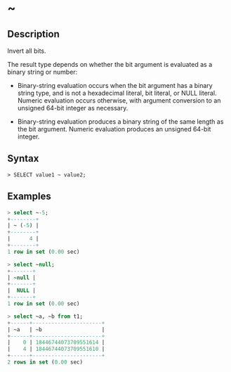 # **~**

## **Description**

Invert all bits.

The result type depends on whether the bit argument is evaluated as a binary string or number:

- Binary-string evaluation occurs when the bit argument has a binary string type, and is not a hexadecimal literal, bit literal, or NULL literal. Numeric evaluation occurs otherwise, with argument conversion to an unsigned 64-bit integer as necessary.

- Binary-string evaluation produces a binary string of the same length as the bit argument. Numeric evaluation produces an unsigned 64-bit integer.

## **Syntax**

```
> SELECT value1 ~ value2;
```

## **Examples**

```sql
> select ~-5;
+--------+
| ~ (-5) |
+--------+
|      4 |
+--------+
1 row in set (0.00 sec)

> select ~null;
+-------+
| ~null |
+-------+
|  NULL |
+-------+
1 row in set (0.00 sec)

> select ~a, ~b from t1;
+------+----------------------+
| ~a   | ~b                   |
+------+----------------------+
|    0 | 18446744073709551614 |
|    4 | 18446744073709551610 |
+------+----------------------+
2 rows in set (0.00 sec)
```

